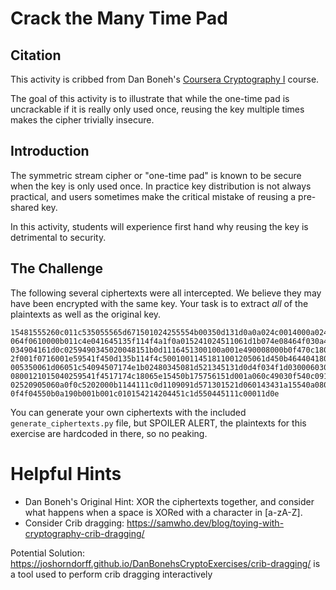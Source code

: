 # Crack the Many Time Pad

## Citation

This activity is cribbed from Dan Boneh's [Coursera Cryptography I](https://www.coursera.org/learn/crypto/quiz/KZ9js/week-1-programming-assignment-optional/attempt) course.

The goal of this activity is to illustrate that while the one-time pad is uncrackable if it is really only used once, reusing the key multiple times makes the cipher trivially insecure.

## Introduction

The symmetric stream cipher or "one-time pad" is known to be secure when the key is only used once. In practice key distribution is not always practical, and users sometimes make the critical mistake of reusing a pre-shared key. 

In this activity, students will experience first hand why reusing the key is detrimental to security.

## The Challenge

The following several ciphertexts were all intercepted. We believe they may have been encrypted with the same key. Your task is to extract _all_ of the plaintexts as well as the original key.


```
15481555260c011c535055565d671501024255554b00350d131d0a0a024c0014000a024501061b0105490c464312160b4f190b550e05490d03191b5746001c4c0b0f0b4b034f
064f0610000b011c4e041645135f114f4a1f0a015241024511061d1b074e08464f030a45171c174f060c024410411c0e00164f16090a54130d00030e000c01021d1c0a4c1c041d4d0b0b00044f06045342094918004e3a41141a060011584c1b5512521f18520a4e351220411c110d571b1d4b124e031d03005267191c000d0319150006010d4e334f0648010a100a48540e00040c4e09010f0d080247491a1b110006551b1e0140
034904161d0c0259490345020048151b0d1116451300100a001e490008000b0f470c18040f541f00000c1a0c4303061c001e1b064c174313051c1b1e4e084e000800025511061c4d0c1d54074f1b4f5707044b530301060005070b45081d021d0009144f1e451d070a55034113100f411a0c45054e0e0418091b43161d1d0701065454084f0b0b474201011e1b55080600154f1647
2f001f0716001e59541f450d135b114f4c50010011451811001205061d450b46440418040115010a42491a4f16411d0d45134f01034448001a094f04450c1b1e001a1c0e5028174d0a1c101652541b4f420d4105004e0745071c000c170d40595909074f03450a0a45541f411a150f4554064e020b01000113175359
005350061d06051c54094507174e1b02480345081d521345131d0d4f034f1d03000603081318171742490048060007014e104f0205084c4105024f1a4101174c1e0f1c5350031c0e0a03115350060047100053000c18114c1d491704101d090b00071c0b4d450e1d0c450241061b59441b4f410f0a4f1c09171645054900074f051b4c0e0c0c4e0852540d040a1b471d4e0545141a1a00000747
0800121015040259541f4517174c18065e15450b175756151d001a060c49030f540c0916431b020a00000d474314034842121b0209014e4118040a5746060b000d1d454f1641302e314e151d445408410f0000070d0b1b521d4552040d104c0d48035206034519071141120d17540a4f1706410d4e0c1c090b1545571d1b48181d1d430f4f1d060e53541f1d1a1903484c04410247
02520905060a0f0c5202000b1144111c0d1109091d571301521d060143431a15540a080c0218520a160a0b410d06164400000601040b55154c191c12521c4e0408180c4e17410d02451d1d144e541a50420a5253061c1141100c52040017030c4e120141
0f4f04550b0a190b001b001c010154214204451c1d550445111c00011d0e
```

You can generate your own ciphertexts with the included `generate_ciphertexts.py` file, but SPOILER ALERT, the plaintexts for this exercise are hardcoded in there, so no peaking.

# Helpful Hints

* Dan Boneh's Original Hint: XOR the ciphertexts together, and consider what happens when a space is XORed with a character in [a-zA-Z].
* Consider Crib dragging: https://samwho.dev/blog/toying-with-cryptography-crib-dragging/

Potential Solution: https://joshorndorff.github.io/DanBonehsCryptoExercises/crib-dragging/ is a tool used to perform crib dragging interactively